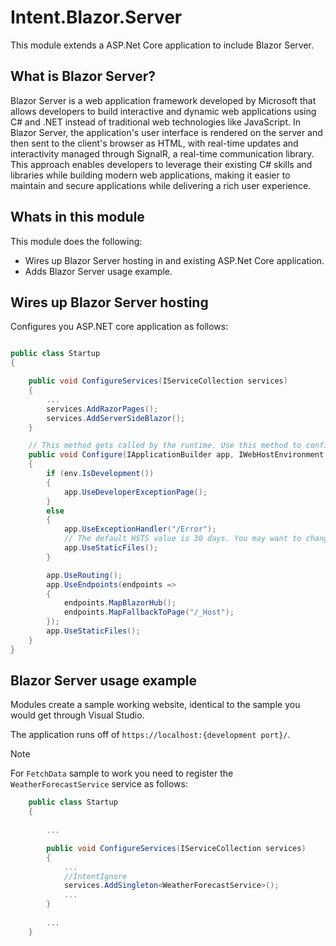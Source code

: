 ﻿# Intent.Blazor.Server

This module extends a ASP.Net Core application to include Blazor Server.

## What is Blazor Server?

Blazor Server is a web application framework developed by Microsoft that allows developers to build interactive and dynamic web applications using C# and .NET instead of traditional web technologies like JavaScript. In Blazor Server, the application's user interface is rendered on the server and then sent to the client's browser as HTML, with real-time updates and interactivity managed through SignalR, a real-time communication library. This approach enables developers to leverage their existing C# skills and libraries while building modern web applications, making it easier to maintain and secure applications while delivering a rich user experience.

## Whats in this module

This module does the following:

- Wires up Blazor Server hosting in and existing ASP.Net Core application.
- Adds Blazor Server usage example.

## Wires up Blazor Server hosting

Configures you ASP.NET core application as follows:

```csharp

public class Startup
{

    public void ConfigureServices(IServiceCollection services)
    {
        ...
        services.AddRazorPages();
        services.AddServerSideBlazor();
    }

    // This method gets called by the runtime. Use this method to configure the HTTP request pipeline.
    public void Configure(IApplicationBuilder app, IWebHostEnvironment env)
    {
        if (env.IsDevelopment())
        {
            app.UseDeveloperExceptionPage();
        }
        else
        {
            app.UseExceptionHandler("/Error");
            // The default HSTS value is 30 days. You may want to change this for production scenarios, see https://aka.ms/aspnetcore-hsts.
            app.UseStaticFiles();
        }

        app.UseRouting();
        app.UseEndpoints(endpoints =>
        {
            endpoints.MapBlazorHub();
            endpoints.MapFallbackToPage("/_Host");
        });
        app.UseStaticFiles();
    }
}
```

## Blazor Server usage example

Modules create a sample working website, identical to the sample you would get through Visual Studio.

The application runs off of `https://localhost:{development port}/`.

> [!NOTE]
> For `FetchData` sample to work you need to register the `WeatherForecastService` service as follows:

```csharp
    public class Startup
    {
    
        ...

        public void ConfigureServices(IServiceCollection services)
        {
            ...
            //IntentIgnore
            services.AddSingleton<WeatherForecastService>();
            ...
        }
        
        ...
    }
```

